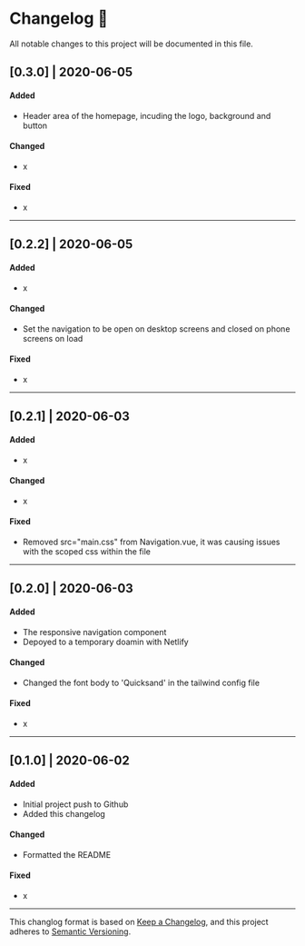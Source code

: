 # Changelog 📝

All notable changes to this project will be documented in this file.


## [0.3.0] | 2020-06-05
#### Added
* Header area of the homepage, incuding the logo, background and button
#### Changed
* x
#### Fixed
* x
----------
## [0.2.2] | 2020-06-05
#### Added
* x
#### Changed
* Set the navigation to be open on desktop screens and closed on phone screens on load
#### Fixed
* x
----------
## [0.2.1] | 2020-06-03
#### Added
* x
#### Changed
* x
#### Fixed
* Removed src="main.css" from Navigation.vue, it was causing issues with the scoped css within the file
----------
## [0.2.0] | 2020-06-03
#### Added
* The responsive navigation component
* Depoyed to a temporary doamin with Netlify
#### Changed
* Changed the font body to 'Quicksand' in the tailwind config file
#### Fixed
* x
----------
## [0.1.0] | 2020-06-02
#### Added
* Initial project push to Github
* Added this changelog
#### Changed
* Formatted the README
#### Fixed
* x
----------
This changlog format is based on [Keep a Changelog](https://keepachangelog.com/en/1.0.0/), and this project adheres to [Semantic Versioning](https://semver.org/spec/v2.0.0.html).